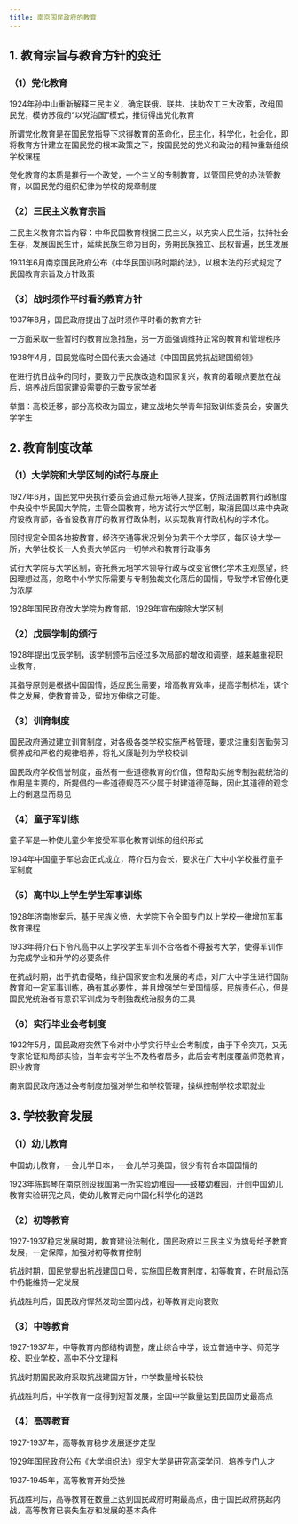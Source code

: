 ```yaml
---
title: 南京国民政府的教育
---
```


## 1. 教育宗旨与教育方针的变迁



### （1）党化教育



1924年孙中山重新解释三民主义，确定联俄、联共、扶助农工三大政策，改组国民党，模仿苏俄的“以党治国”模式，推衍得出党化教育



所谓党化教育是在国民党指导下求得教育的革命化，民主化，科学化，社会化，即将教育方针建立在国民党的根本政策之下，按国民党的党义和政治的精神重新组织学校课程



党化教育的本质是推行一个政党，一个主义的专制教育，以管国民党的办法管教育，以国民党的组织纪律为学校的规章制度



### （2）三民主义教育宗旨



三民主义教育宗旨内容：中华民国教育根据三民主义，以充实人民生活，扶持社会生存，发展国民生计，延续民族生命为目的，务期民族独立、民权普遍，民生发展



1931年6月南京国民政府公布《中华民国训政时期约法》，以根本法的形式规定了民国教育宗旨及方针政策



### （3）战时须作平时看的教育方针



1937年8月，国民政府提出了战时须作平时看的教育方针



一方面采取一些暂时的教育应急措施，另一方面强调维持正常的教育和管理秩序



1938年4月，国民党临时全国代表大会通过《中国国民党抗战建国纲领》



在进行抗日战争的同时，要致力于民族改造和国家复兴，教育的着眼点要放在战后，培养战后国家建设需要的无数专家学者



举措：高校迁移，部分高校改为国立，建立战地失学青年招致训练委员会，安置失学学生



## 2. 教育制度改革



### （1）大学院和大学区制的试行与废止



1927年6月，国民党中央执行委员会通过蔡元培等人提案，仿照法国教育行政制度中央设中华民国大学院，主管全国教育，地方试行大学区制，取消民国以来中央政府设教育部，各省设教育厅的教育行政体制，以实现教育行政机构的学术化。



同时规定全国各地按教育，经济交通等状况划分为若干个大学区，每区设大学一所，大学社校长一人负责大学区内一切学术和教育行政事务



试行大学院与大学区制，寄托蔡元培学术领导行政与改变官僚化学术主观愿望，终因理想过高，忽略中小学实际需要与专制独裁文化落后的国情，导致学术官僚化更为浓厚



1928年国民政府改大学院为教育部，1929年宣布废除大学区制



### （2）戊辰学制的颁行



1928年提出戊辰学制，该学制颁布后经过多次局部的增改和调整，越来越重视职业教育，



其指导原则是根据中国国情，适应民生需要，增高教育效率，提高学制标准，谋个性之发展，使教育普及，留地方伸缩之可能。



### （3）训育制度



国民政府通过建立训育制度，对各级各类学校实施严格管理，要求注重刻苦勤劳习惯养成和严格的规律培养，将礼义廉耻列为学校校训



国民政府学校信誉制度，虽然有一些道德教育的价值，但帮助实施专制独裁统治的作用是主要的，所提倡的一些道德规范不少属于封建道德范畴，因此其道德的观念上的倒退显而易见



### （4）童子军训练



童子军是一种使儿童少年接受军事化教育训练的组织形式



1934年中国童子军总会正式成立，蒋介石为会长，要求在广大中小学校推行童子军制度



### （5）高中以上学生学生军事训练



1928年济南惨案后，基于民族义愤，大学院下令全国专门以上学校一律增加军事教育课程



1933年蒋介石下令凡高中以上学校学生军训不合格者不得报考大学，使得军训作为完成学业和升学的必要条件



在抗战时期，出于抗击侵略，维护国家安全和发展的考虑，对广大中学生进行国防教育和一定军事训练，确有其必要性，并且增强学生爱国情感，民族责任心，但是国民党统治者有意识军训成为专制独裁统治服务的工具



### （6）实行毕业会考制度



1932年5月，国民政府突然下令对中小学实行毕业会考制度，由于下令突兀，又无专家论证和局部实验，当年会考学生不及格者居多，此后会考制度覆盖师范教育，职业教育



南京国民政府通过会考制度加强对学生和学校管理，操纵控制学校求职就业



## 3. 学校教育发展



### （1）幼儿教育



中国幼儿教育，一会儿学日本，一会儿学习美国，很少有符合本国国情的



1923年陈鹤琴在南京创设我国第一所实验幼稚园——鼓楼幼稚园，开创中国幼儿教育实验研究之风，使幼儿教育走向中国化科学化的道路



### （2）初等教育



1927-1937稳定发展时期，教育建设法制化，国民政府以三民主义为旗号给予教育发展，一定保障，加强对初等教育控制



抗战时期，国民党提出抗战建国口号，实施国民教育制度，初等教育，在时局动荡中仍能维持一定发展



抗战胜利后，国民政府悍然发动全面内战，初等教育走向衰败



### （3）中等教育



1927-1937年，中等教育内部结构调整，废止综合中学，设立普通中学、师范学校、职业学校，高中不分文理科



抗战时期国民政府采取抗战建国方针，中学数量增长较快



抗战胜利后，中学教育一度得到短暂发展，全国中学数量达到民国历史最高点



### （4）高等教育



1927-1937年，高等教育稳步发展逐步定型



1929年国民政府公布《大学组织法》规定大学是研究高深学问，培养专门人才



1937-1945年，高等教育开始受挫



抗战胜利后，高等教育在数量上达到国民政府时期最高点，由于国民政府挑起内战，高等教育已丧失生存和发展的基本条件